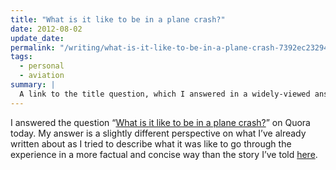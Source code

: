 ```yaml
---
title: "What is it like to be in a plane crash?"
date: 2012-08-02
update_date: 
permalink: "/writing/what-is-it-like-to-be-in-a-plane-crash-7392ec23294/"
tags:
  - personal
  - aviation
summary: |
  A link to the title question, which I answered in a widely-viewed answer on Quora.
---
```


I answered the question “[What is it like to be in a plane crash?](http://www.quora.com/What-is-it-like-to-be-in-a-plane-crash/answer/Alex-Marshall-2)” on Quora today. My answer is a slightly different perspective on what I’ve already written about as I tried to describe what it was like to go through the experience in a more factual and concise way than the story I’ve told [here](/writing/2010/12/02/mayday-mayday-for-sierra-lima/).
